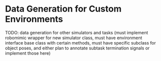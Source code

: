 # Data Generation for Custom Environments

TODO: data generation for other simulators and tasks (must implement robomimic wrapper for new simulator class, must have environment interface base class with certain methods, must have specific subclass for object poses, and either plan to annotate subtask termination signals or implement those here)
